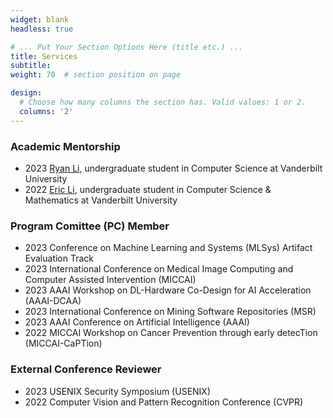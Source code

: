```yaml
---
widget: blank
headless: true

# ... Put Your Section Options Here (title etc.) ...
title: Services
subtitle:
weight: 70  # section position on page

design:
  # Choose how many columns the section has. Valid values: 1 or 2.
  columns: '2'
---
```


### Academic Mentorship
* 2023 [Ryan Li](https://www.linkedin.com/in/ryan-li-4a5771172/), undergraduate student in Computer Science at Vanderbilt University
* 2022 [Eric Li](https://www.linkedin.com/in/jiliang-eric-li/), undergraduate student in Computer Science & Mathematics at Vanderbilt University

### Program Comittee (PC) Member
* 2023 Conference on Machine Learning and Systems (MLSys) Artifact Evaluation Track
* 2023 International Conference on Medical Image Computing and Computer Assisted Intervention (MICCAI)
* 2023 AAAI Workshop on DL-Hardware Co-Design for AI Acceleration (AAAI-DCAA)
* 2023 International Conference on Mining Software Repositories (MSR)
* 2023 AAAI Conference on Artificial Intelligence (AAAI)
* 2022 MICCAI Workshop on Cancer Prevention through early detecTion (MICCAI-CaPTion)

### External Conference Reviewer
* 2023 USENIX Security Symposium (USENIX)
* 2022 Computer Vision and Pattern Recognition Conference (CVPR)
